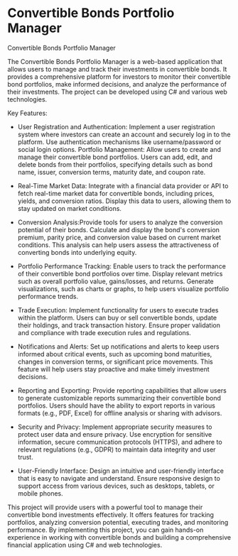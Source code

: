 # Convertible Bonds Portfolio Manager
Convertible Bonds Portfolio Manager

The Convertible Bonds Portfolio Manager is a web-based application that allows users to manage and track their investments in convertible bonds. It provides a comprehensive platform for investors to monitor their convertible bond portfolios, make informed decisions, and analyze the performance of their investments. The project can be developed using C# and various web technologies. 

Key Features: 

- User Registration and Authentication: Implement a user registration system where investors can create an account and securely log in to the platform. Use authentication mechanisms like username/password or social login options. 
Portfolio Management: Allow users to create and manage their convertible bond portfolios. Users can add, edit, and delete bonds from their portfolios, specifying details such as bond name, issuer, conversion terms, maturity date, and coupon rate. 

- Real-Time Market Data: Integrate with a financial data provider or API to fetch real-time market data for convertible bonds, including prices, yields, and conversion ratios. Display this data to users, allowing them to stay updated on market conditions.

- Conversion Analysis:Provide tools for users to analyze the conversion potential of their bonds. Calculate and display the bond's conversion premium, parity price, and conversion value based on current market conditions. This analysis can help users assess the attractiveness of converting bonds into underlying equity.

- Portfolio Performance Tracking: Enable users to track the performance of their convertible bond portfolios over time. Display relevant metrics such as overall portfolio value, gains/losses, and returns. Generate visualizations, such as charts or graphs, to help users visualize portfolio performance trends. 

- Trade Execution: Implement functionality for users to execute trades within the platform. Users can buy or sell convertible bonds, update their holdings, and track transaction history. Ensure proper validation and compliance with trade execution rules and regulations. 


- Notifications and Alerts: Set up notifications and alerts to keep users informed about critical events, such as upcoming bond maturities, changes in conversion terms, or significant price movements. This feature will help users stay proactive and make timely investment decisions. 

- Reporting and Exporting: Provide reporting capabilities that allow users to generate customizable reports summarizing their convertible bond portfolios. Users should have the ability to export reports in various formats (e.g., PDF, Excel) for offline analysis or sharing with advisors. 

- Security and Privacy: Implement appropriate security measures to protect user data and ensure privacy. Use encryption for sensitive information, secure communication protocols (HTTPS), and adhere to relevant regulations (e.g., GDPR) to maintain data integrity and user trust. 

- User-Friendly Interface: Design an intuitive and user-friendly interface that is easy to navigate and understand. Ensure responsive design to support access from various devices, such as desktops, tablets, or mobile phones. 


This project will provide users with a powerful tool to manage their convertible bond investments effectively. It offers features for tracking portfolios, analyzing conversion potential, executing trades, and monitoring performance. By implementing this project, you can gain hands-on experience in working with convertible bonds and building a comprehensive financial application using C# and web technologies.

